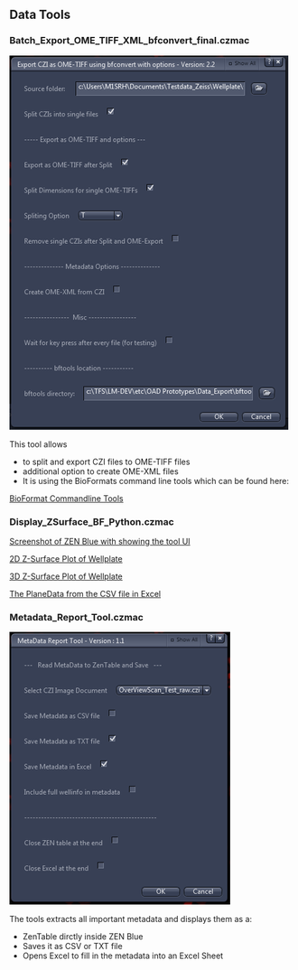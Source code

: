 ## Data Tools

### Batch_Export_OME_TIFF_XML_bfconvert_final.czmac

![Screenshot of GUI](/images/export_bfconvert1.png)

This tool allows
* to split and export CZI files to OME-TIFF files
* additional option to create OME-XML files
* It is using the BioFormats command line tools which can be found here:

[BioFormat Commandline Tools](http://www.openmicroscopy.org/site/support/bio-formats5.5/users/comlinetools/index.html)


### Display_ZSurface_BF_Python.czmac

[Screenshot of ZEN Blue with showing the tool UI](/images/zsurface_tool1.png)

[2D Z-Surface Plot of Wellplate](/images/zsurface_tool2.png)

[3D Z-Surface Plot of Wellplate](/images/zsurface_tool3.png)

[The PlaneData from the CSV file in Excel](/images/zsurface_tool4.png)


### Metadata_Report_Tool.czmac

![Screenshot of GUI](/images/MetaData_Report_Tool1.png)

The tools extracts all important metadata and displays them as a:
* ZenTable dirctly inside ZEN Blue
* Saves it as CSV or TXT file
* Opens Excel to fill in the metadata into an Excel Sheet
